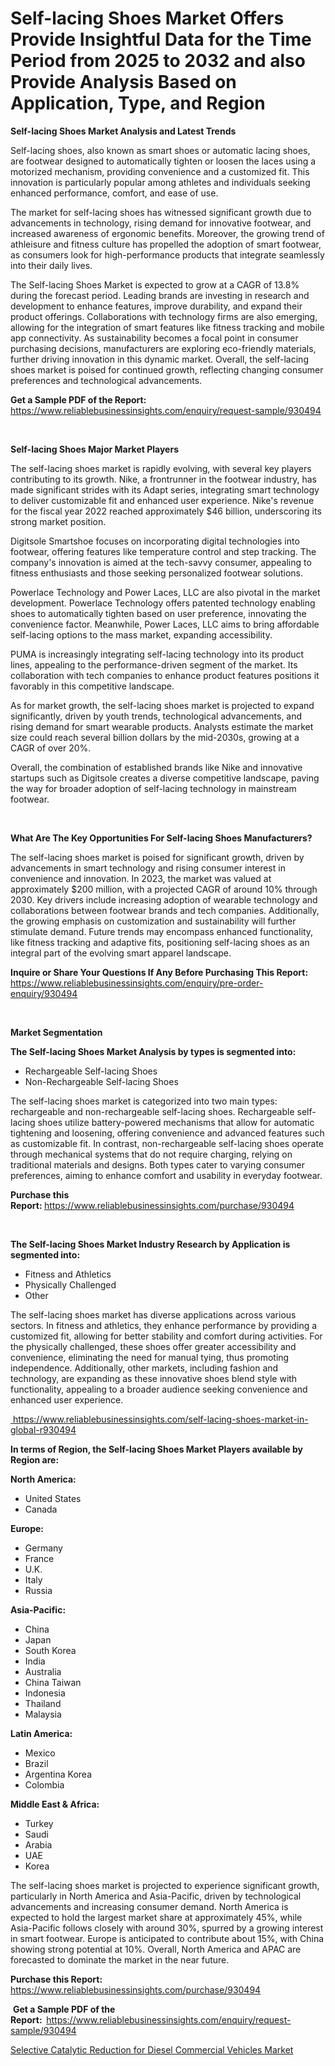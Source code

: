 <p><h1>Self-lacing Shoes Market Offers Provide Insightful Data for the Time Period from 2025 to 2032 and also Provide Analysis Based on Application, Type, and Region</h1></p><p><strong>Self-lacing Shoes Market Analysis and Latest Trends</strong></p>
<p><p>Self-lacing shoes, also known as smart shoes or automatic lacing shoes, are footwear designed to automatically tighten or loosen the laces using a motorized mechanism, providing convenience and a customized fit. This innovation is particularly popular among athletes and individuals seeking enhanced performance, comfort, and ease of use.</p><p>The market for self-lacing shoes has witnessed significant growth due to advancements in technology, rising demand for innovative footwear, and increased awareness of ergonomic benefits. Moreover, the growing trend of athleisure and fitness culture has propelled the adoption of smart footwear, as consumers look for high-performance products that integrate seamlessly into their daily lives.</p><p>The Self-lacing Shoes Market is expected to grow at a CAGR of 13.8% during the forecast period. Leading brands are investing in research and development to enhance features, improve durability, and expand their product offerings. Collaborations with technology firms are also emerging, allowing for the integration of smart features like fitness tracking and mobile app connectivity. As sustainability becomes a focal point in consumer purchasing decisions, manufacturers are exploring eco-friendly materials, further driving innovation in this dynamic market. Overall, the self-lacing shoes market is poised for continued growth, reflecting changing consumer preferences and technological advancements.</p></p>
<p><strong>Get a Sample PDF of the Report:&nbsp;</strong> <a href="https://www.reliablebusinessinsights.com/enquiry/request-sample/930494?utm_campaign=2279&utm_medium=2&utm_source=Github&utm_content=ia&utm_term=21032025&utm_id=self-lacing-shoes">https://www.reliablebusinessinsights.com/enquiry/request-sample/930494</a></p>
<p>&nbsp;</p>
<p><strong>Self-lacing Shoes Major Market Players</strong></p>
<p><p>The self-lacing shoes market is rapidly evolving, with several key players contributing to its growth. Nike, a frontrunner in the footwear industry, has made significant strides with its Adapt series, integrating smart technology to deliver customizable fit and enhanced user experience. Nike's revenue for the fiscal year 2022 reached approximately $46 billion, underscoring its strong market position.</p><p>Digitsole Smartshoe focuses on incorporating digital technologies into footwear, offering features like temperature control and step tracking. The company's innovation is aimed at the tech-savvy consumer, appealing to fitness enthusiasts and those seeking personalized footwear solutions.</p><p>Powerlace Technology and Power Laces, LLC are also pivotal in the market development. Powerlace Technology offers patented technology enabling shoes to automatically tighten based on user preference, innovating the convenience factor. Meanwhile, Power Laces, LLC aims to bring affordable self-lacing options to the mass market, expanding accessibility.</p><p>PUMA is increasingly integrating self-lacing technology into its product lines, appealing to the performance-driven segment of the market. Its collaboration with tech companies to enhance product features positions it favorably in this competitive landscape.</p><p>As for market growth, the self-lacing shoes market is projected to expand significantly, driven by youth trends, technological advancements, and rising demand for smart wearable products. Analysts estimate the market size could reach several billion dollars by the mid-2030s, growing at a CAGR of over 20%.</p><p>Overall, the combination of established brands like Nike and innovative startups such as Digitsole creates a diverse competitive landscape, paving the way for broader adoption of self-lacing technology in mainstream footwear.</p></p>
<p>&nbsp;</p>
<p><strong>What Are The Key Opportunities For Self-lacing Shoes Manufacturers?</strong></p>
<p><p>The self-lacing shoes market is poised for significant growth, driven by advancements in smart technology and rising consumer interest in convenience and innovation. In 2023, the market was valued at approximately $200 million, with a projected CAGR of around 10% through 2030. Key drivers include increasing adoption of wearable technology and collaborations between footwear brands and tech companies. Additionally, the growing emphasis on customization and sustainability will further stimulate demand. Future trends may encompass enhanced functionality, like fitness tracking and adaptive fits, positioning self-lacing shoes as an integral part of the evolving smart apparel landscape.</p></p>
<p><strong>Inquire or Share Your Questions If Any Before Purchasing This Report:</strong> <a href="https://www.reliablebusinessinsights.com/enquiry/pre-order-enquiry/930494?utm_campaign=2279&utm_medium=2&utm_source=Github&utm_content=ia&utm_term=21032025&utm_id=self-lacing-shoes">https://www.reliablebusinessinsights.com/enquiry/pre-order-enquiry/930494</a></p>
<p>&nbsp;</p>
<p><strong>Market Segmentation</strong></p>
<p><strong>The Self-lacing Shoes Market Analysis by types is segmented into:</strong></p>
<p><ul><li>Rechargeable Self-lacing Shoes</li><li>Non-Rechargeable Self-lacing Shoes</li></ul></p>
<p><p>The self-lacing shoes market is categorized into two main types: rechargeable and non-rechargeable self-lacing shoes. Rechargeable self-lacing shoes utilize battery-powered mechanisms that allow for automatic tightening and loosening, offering convenience and advanced features such as customizable fit. In contrast, non-rechargeable self-lacing shoes operate through mechanical systems that do not require charging, relying on traditional materials and designs. Both types cater to varying consumer preferences, aiming to enhance comfort and usability in everyday footwear.</p></p>
<p><strong>Purchase this Report:&nbsp;</strong><a href="https://www.reliablebusinessinsights.com/purchase/930494?utm_campaign=2279&utm_medium=2&utm_source=Github&utm_content=ia&utm_term=21032025&utm_id=self-lacing-shoes">https://www.reliablebusinessinsights.com/purchase/930494</a></p>
<p>&nbsp;</p>
<p><strong>The Self-lacing Shoes Market Industry Research by Application is segmented into:</strong></p>
<p><ul><li>Fitness and Athletics</li><li>Physically Challenged</li><li>Other</li></ul></p>
<p><p>The self-lacing shoes market has diverse applications across various sectors. In fitness and athletics, they enhance performance by providing a customized fit, allowing for better stability and comfort during activities. For the physically challenged, these shoes offer greater accessibility and convenience, eliminating the need for manual tying, thus promoting independence. Additionally, other markets, including fashion and technology, are expanding as these innovative shoes blend style with functionality, appealing to a broader audience seeking convenience and enhanced user experience.</p></p>
<p><a href="https://www.reliablebusinessinsights.com/self-lacing-shoes-market-in-global-r930494?utm_campaign=2279&utm_medium=2&utm_source=Github&utm_content=ia&utm_term=21032025&utm_id=self-lacing-shoes">&nbsp;https://www.reliablebusinessinsights.com/self-lacing-shoes-market-in-global-r930494</a></p>
<p><strong>In terms of Region, the Self-lacing Shoes Market Players available by Region are:</strong></p>
<p>
    <p> <strong> North America: </strong>
        <ul>
            <li>United States</li>
            <li>Canada</li>
        </ul>
        </p> 
    <p> <strong> Europe: </strong>
        <ul>
            <li>Germany</li>
            <li>France</li>
            <li>U.K.</li>
            <li>Italy</li>
            <li>Russia</li>
        </ul>
        </p> 
    <p> <strong> Asia-Pacific: </strong>
        <ul>
            <li>China</li>
            <li>Japan</li>
            <li>South Korea</li>
            <li>India</li>
            <li>Australia</li>
            <li>China Taiwan</li>
            <li>Indonesia</li>
            <li>Thailand</li>
            <li>Malaysia</li>
        </ul>
        </p> 
    <p> <strong> Latin America: </strong>
        <ul>
            <li>Mexico</li>
            <li>Brazil</li>
            <li>Argentina Korea</li>
            <li>Colombia</li>
        </ul>
        </p> 
    <p> <strong> Middle East & Africa: </strong>
        <ul>
            <li>Turkey</li>
            <li>Saudi</li>
            <li>Arabia</li>
            <li>UAE</li>
            <li>Korea</li>
        </ul>
    </p>
    </p>
<p><p>The self-lacing shoes market is projected to experience significant growth, particularly in North America and Asia-Pacific, driven by technological advancements and increasing consumer demand. North America is expected to hold the largest market share at approximately 45%, while Asia-Pacific follows closely with around 30%, spurred by a growing interest in smart footwear. Europe is anticipated to contribute about 15%, with China showing strong potential at 10%. Overall, North America and APAC are forecasted to dominate the market in the near future.</p></p>
<p><strong>Purchase this Report: </strong><a href="https://www.reliablebusinessinsights.com/purchase/930494?utm_campaign=2279&utm_medium=2&utm_source=Github&utm_content=ia&utm_term=21032025&utm_id=self-lacing-shoes">https://www.reliablebusinessinsights.com/purchase/930494</a></p>
<p>&nbsp;<strong>Get a Sample PDF of the Report:&nbsp;&nbsp;</strong><a href="https://www.reliablebusinessinsights.com/enquiry/request-sample/930494?utm_campaign=2279&utm_medium=2&utm_source=Github&utm_content=ia&utm_term=21032025&utm_id=self-lacing-shoes">https://www.reliablebusinessinsights.com/enquiry/request-sample/930494</a></p>
<p><strong></strong></p>
<p><p><a href="https://github.com/FosterFahey91/Market-Research-Report-List-1/blob/main/selective-catalytic-reduction-for-diesel-commercial-vehicles-market.md?utm_campaign=2279&utm_medium=2&utm_source=Github&utm_content=ia&utm_term=21032025&utm_id=self-lacing-shoes">Selective Catalytic Reduction for Diesel Commercial Vehicles Market</a></p></p>